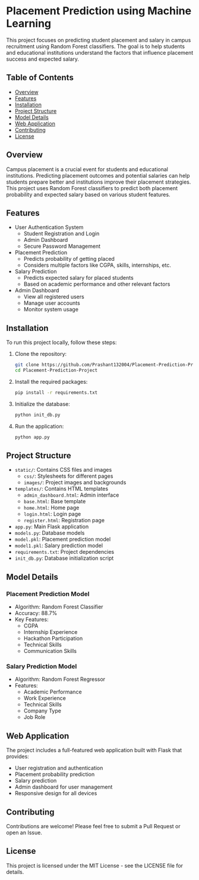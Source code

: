 # Placement Prediction using Machine Learning

This project focuses on predicting student placement and salary in campus recruitment using Random Forest classifiers. The goal is to help students and educational institutions understand the factors that influence placement success and expected salary.

## Table of Contents
- [Overview](#overview)
- [Features](#features)
- [Installation](#installation)
- [Project Structure](#project-structure)
- [Model Details](#model-details)
- [Web Application](#web-application)
- [Contributing](#contributing)
- [License](#license)

## Overview

Campus placement is a crucial event for students and educational institutions. Predicting placement outcomes and potential salaries can help students prepare better and institutions improve their placement strategies. This project uses Random Forest classifiers to predict both placement probability and expected salary based on various student features.

## Features

- User Authentication System
  - Student Registration and Login
  - Admin Dashboard
  - Secure Password Management
- Placement Prediction
  - Predicts probability of getting placed
  - Considers multiple factors like CGPA, skills, internships, etc.
- Salary Prediction
  - Predicts expected salary for placed students
  - Based on academic performance and other relevant factors
- Admin Dashboard
  - View all registered users
  - Manage user accounts
  - Monitor system usage

## Installation

To run this project locally, follow these steps:

1. Clone the repository:
   ```bash
   git clone https://github.com/Prashant132004/Placement-Prediction-Project.git
   cd Placement-Prediction-Project
   ```

2. Install the required packages:
   ```bash
   pip install -r requirements.txt
   ```

3. Initialize the database:
   ```bash
   python init_db.py
   ```

4. Run the application:
   ```bash
   python app.py
   ```

## Project Structure

- `static/`: Contains CSS files and images
  - `css/`: Stylesheets for different pages
  - `images/`: Project images and backgrounds
- `templates/`: Contains HTML templates
  - `admin_dashboard.html`: Admin interface
  - `base.html`: Base template
  - `home.html`: Home page
  - `login.html`: Login page
  - `register.html`: Registration page
- `app.py`: Main Flask application
- `models.py`: Database models
- `model.pkl`: Placement prediction model
- `model1.pkl`: Salary prediction model
- `requirements.txt`: Project dependencies
- `init_db.py`: Database initialization script

## Model Details

### Placement Prediction Model
- Algorithm: Random Forest Classifier
- Accuracy: 88.7%
- Key Features:
  - CGPA
  - Internship Experience
  - Hackathon Participation
  - Technical Skills
  - Communication Skills

### Salary Prediction Model
- Algorithm: Random Forest Regressor
- Features:
  - Academic Performance
  - Work Experience
  - Technical Skills
  - Company Type
  - Job Role

## Web Application

The project includes a full-featured web application built with Flask that provides:
- User registration and authentication
- Placement probability prediction
- Salary prediction
- Admin dashboard for user management
- Responsive design for all devices

## Contributing

Contributions are welcome! Please feel free to submit a Pull Request or open an Issue.

## License

This project is licensed under the MIT License - see the LICENSE file for details.
